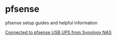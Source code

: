 # pfsense
pfsense setup guides and helpful information

[Connected to pfsense USB UPS from Synology NAS](../master/pfsenseups.md)
